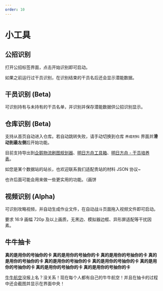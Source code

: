 ```yaml
---
order: 10
---
```


# 小工具

## 公招识别

打开公招标签界面，点击开始识别即可启动。

如果之前运行过干员识别，在识别结束的干员名后还会显示潜能数据。

## 干员识别 (Beta)

可识别持有与未持有的干员名单，并识别并保存潜能数据供公招识别显示。

## 仓库识别 (Beta)

支持从首页自动进入仓库。若自动跳转失败，请手动切换到仓库 `养成材料` 界面并**滑动到最左侧**后开始功能。

目前支持导出到[企鹅物流刷图规划器](https://penguin-stats.cn/planner)、[明日方舟工具箱](https://arkntools.app/#/material)、[明日方舟 - 干员培养表](https://ark-nights.com/settings)。

如您是某个数据站的站长，也欢迎联系我们适配贵站的材料 JSON 协议~

也许后面可能会用来做一些更实用的功能。（画饼

## 视频识别 (Alpha)

可识别攻略视频，并自动生成作业文件，在自动战斗页面拖入视频文件即可启动。

要求 16:9 画幅 720p 及以上画质，无黑边、模拟器边框、异形屏适配等干扰因素。

## 牛牛抽卡

**真的是用你的号抽你的卡 真的是用你的号抽你的卡 真的是用你的号抽你的卡**
**真的是用你的号抽你的卡 真的是用你的号抽你的卡 真的是用你的号抽你的卡**
**真的是用你的号抽你的卡 真的是用你的号抽你的卡 真的是用你的号抽你的卡**

[牛牛航空](https://www.bilibili.com/opus/926129394412421126)没报上名？没关系！现在每个人都有自己的牛牛航空！并且在抽卡的过程中还会截图并显示在界面中央！
